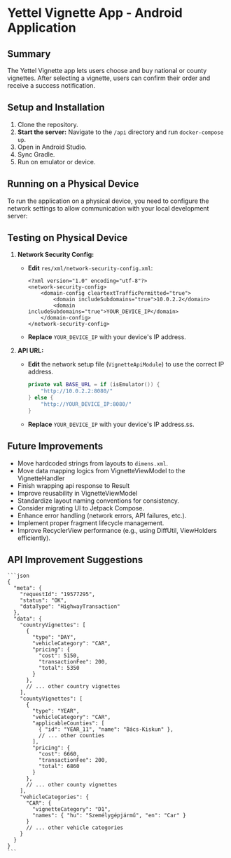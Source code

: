 # Yettel Vignette App - Android Application

## Summary

The Yettel Vignette app lets users choose and buy national or county vignettes. After selecting a vignette, users can confirm their order and receive a success notification.

## Setup and Installation

1.  Clone the repository.
2.  **Start the server:** Navigate to the `/api` directory and run `docker-compose up`.
3.  Open in Android Studio.
4.  Sync Gradle.
5.  Run on emulator or device.

## Running on a Physical Device

To run the application on a physical device, you need to configure the network settings to allow communication with your local development server:

## Testing on Physical Device

1.  **Network Security Config:**
    * **Edit** `res/xml/network-security-config.xml`:

        ```
        <?xml version="1.0" encoding="utf-8"?>
        <network-security-config>
            <domain-config cleartextTrafficPermitted="true">
                <domain includeSubdomains="true">10.0.2.2</domain>
                <domain includeSubdomains="true">YOUR_DEVICE_IP</domain>
            </domain-config>
        </network-security-config>
        ```

    * **Replace** `YOUR_DEVICE_IP` with your device's IP address.

2.  **API URL:**
    * **Edit** the network setup file (`VignetteApiModule`) to use the correct IP address.

        ```kotlin
        private val BASE_URL = if (isEmulator()) {
            "http://10.0.2.2:8080/"
        } else {
            "http://YOUR_DEVICE_IP:8080/"
        }
        ```

    * **Replace** `YOUR_DEVICE_IP` with your device's IP address.ss.

## Future Improvements

* Move hardcoded strings from layouts to `dimens.xml`.
* Move data mapping logics from VignetteViewModel to the VignetteHandler
* Finish wrapping api response to Result
* Improve reusability in VignetteViewModel
* Standardize layout naming conventions for consistency.
* Consider migrating UI to Jetpack Compose.
* Enhance error handling (network errors, API failures, etc.).
* Implement proper fragment lifecycle management.
* Improve RecyclerView performance (e.g., using DiffUtil, ViewHolders efficiently).

## API Improvement Suggestions

    ```json
    {
      "meta": {
        "requestId": "19577295",
        "status": "OK",
        "dataType": "HighwayTransaction"
      },
      "data": {
        "countryVignettes": [
          {
            "type": "DAY",
            "vehicleCategory": "CAR",
            "pricing": {
              "cost": 5150,
              "transactionFee": 200,
              "total": 5350
            }
          },
          // ... other country vignettes
        ],
        "countyVignettes": [
          {
            "type": "YEAR",
            "vehicleCategory": "CAR",
            "applicableCounties": [
              { "id": "YEAR_11", "name": "Bács-Kiskun" },
              // ... other counties
            ],
            "pricing": {
              "cost": 6660,
              "transactionFee": 200,
              "total": 6860
            }
          },
          // ... other county vignettes
        ],
        "vehicleCategories": {
          "CAR": {
            "vignetteCategory": "D1",
            "names": { "hu": "Személygépjármű", "en": "Car" }
          }
          // ... other vehicle categories
        }
      }
    }
    ```